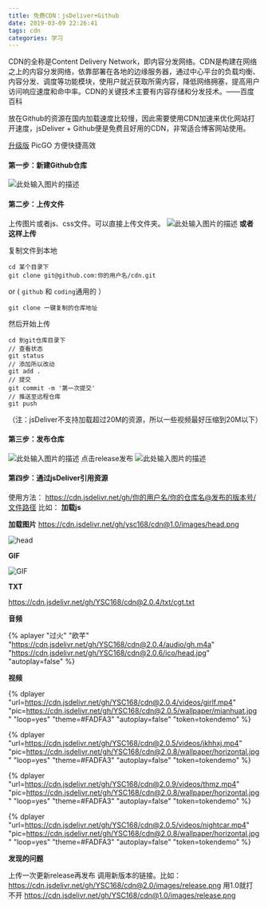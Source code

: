 ```yaml
---
title: 免费CDN：jsDeliver+Github
date: 2019-03-09 22:26:41
tags: cdn
categories: 学习
---
```

CDN的全称是Content Delivery Network，即内容分发网络。CDN是构建在网络之上的内容分发网络，依靠部署在各地的边缘服务器，通过中心平台的负载均衡、内容分发、调度等功能模块，使用户就近获取所需内容，降低网络拥塞，提高用户访问响应速度和命中率。CDN的关键技术主要有内容存储和分发技术。——百度百科

放在Github的资源在国内加载速度比较慢，因此需要使用CDN加速来优化网站打开速度，jsDeliver + Github便是免费且好用的CDN，非常适合博客网站使用。


[升级版][10]  PicGO 方便快捷高效
<!--more-->
####  第一步：新建Github仓库
![此处输入图片的描述][1]
####  第二步：上传文件
上传图片或者js、css文件。可以直接上传文件夹。
![此处输入图片的描述][2]
**或者这样上传**

复制文件到本地
```
cd 某个目录下
git clone git@github.com:你的用户名/cdn.git

```
or ( `github` 和 `coding`通用的 ）
```
git clone 一键复制的仓库地址

```
然后开始上传

```
cd 到git仓库目录下
// 查看状态
git status
// 添加所以改动
git add .
// 提交
git commit -m '第一次提交'
// 推送至远程仓库
git push
```
（注：jsDeliver不支持加载超过20M的资源，所以一些视频最好压缩到20M以下）

#### 第三步：发布仓库
![此处输入图片的描述][3]
点击release发布
![此处输入图片的描述][4]
#### 第四步：通过jsDeliver引用资源
使用方法：
https://cdn.jsdelivr.net/gh/你的用户名/你的仓库名@发布的版本号/文件路径
比如：
**加载js**

**加载图片**
https://cdn.jsdelivr.net/gh/ysc168/cdn@1.0/images/head.png

![head][5]



**GIF**

![GIF][6]


**TXT**

https://cdn.jsdelivr.net/gh/YSC168/cdn@2.0.4/txt/cgt.txt

**音频**


{% aplayer "过火" "欧芊" "https://cdn.jsdelivr.net/gh/YSC168/cdn@2.0.4/audio/gh.m4a"  "https://cdn.jsdelivr.net/gh/YSC168/cdn@2.0.6/ico/head.jpg" "autoplay=false" %}

**视频**

{% dplayer "url=https://cdn.jsdelivr.net/gh/YSC168/cdn@2.0.4/videos/girlf.mp4"  "pic=https://cdn.jsdelivr.net/gh/YSC168/cdn@2.0.5/wallpaper/mianhuat.jpg" "loop=yes" "theme=#FADFA3" "autoplay=false" "token=tokendemo" %}

{% dplayer "url=https://cdn.jsdelivr.net/gh/YSC168/cdn@2.0.5/videos/jkhhxj.mp4"  "pic=https://cdn.jsdelivr.net/gh/YSC168/cdn@2.0.8/wallpaper/horizontal.jpg" "loop=yes" "theme=#FADFA3" "autoplay=false" "token=tokendemo" %}

{% dplayer "url=https://cdn.jsdelivr.net/gh/YSC168/cdn@2.0.9/videos/thmz.mp4"  "pic=https://cdn.jsdelivr.net/gh/YSC168/cdn@2.0.8/wallpaper/horizontal.jpg" "loop=yes" "theme=#FADFA3" "autoplay=false" "token=tokendemo" %}

{% dplayer "url=https://cdn.jsdelivr.net/gh/YSC168/cdn@2.0.5/videos/nightcar.mp4"  "pic=https://cdn.jsdelivr.net/gh/YSC168/cdn@2.0.8/wallpaper/horizontal.jpg" "loop=yes" "theme=#FADFA3" "autoplay=false" "token=tokendemo" %}



**发现的问题**

上传一次更新release再发布
调用新版本的链接。比如：
https://cdn.jsdelivr.net/gh/YSC168/cdn@2.0/images/release.png
用1.0就打不开
https://cdn.jsdelivr.net/gh/YSC168/cdn@1.0/images/release.png


  [1]: https://cdn.jsdelivr.net/gh/YSC168/cdn@1.0/images/newproject.png
  [2]: https://cdn.jsdelivr.net/gh/YSC168/cdn@1.0/images/upload.png
  [3]: https://cdn.jsdelivr.net/gh/YSC168/cdn@2.0/images/release.png
  [4]: https://cdn.jsdelivr.net/gh/YSC168/cdn@2.0/images/release1.png
  [5]: https://cdn.jsdelivr.net/gh/ysc168/cdn@1.0/images/head.png
  [6]: https://cdn.jsdelivr.net/gh/YSC168/cdn@2.0.4/pic/cute.gif
  [7]: https://cdn.jsdelivr.net/gh/YSC168/cdn@2.0.4/txt/cgt.txt
  [8]: https://cdn.jsdelivr.net/gh/YSC168/cdn@2.0.4/audio/gh.m4a
  [9]: https://cdn.jsdelivr.net/gh/YSC168/cdn@2.0.4/videos/girlf.mp4
  [10]: https://www.itrhx.com/2019/08/01/A27-image-hosting/